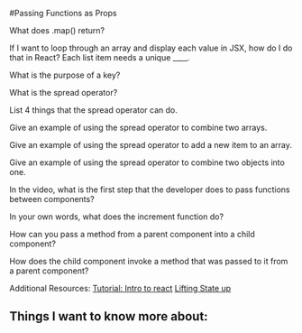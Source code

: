 #Passing Functions as Props

<!-- These notes are for reference purposes and may contain information from the following sources:
https://reactjs.org/docs/lists-and-keys.html
https://medium.com/coding-at-dawn/how-to-use-the-spread-operator-in-javascript-b9e4a8b06fab
https://www.youtube.com/watch?v=c05OL7XbwXU&ab_channel=SteveGriffith-Prof3ssorSt3v3
 -->

 What does .map() return?


If I want to loop through an array and display each value in JSX, how do I do that in React?
Each list item needs a unique ____.


What is the purpose of a key?

What is the spread operator?


List 4 things that the spread operator can do.


Give an example of using the spread operator to combine two arrays.


Give an example of using the spread operator to add a new item to an array.


Give an example of using the spread operator to combine two objects into one.

In the video, what is the first step that the developer does to pass functions between components?


In your own words, what does the increment function do?


How can you pass a method from a parent component into a child component?


How does the child component invoke a method that was passed to it from a parent component?




Additional Resources:
[Tutorial: Intro to react](https://reactjs.org/tutorial/tutorial.html)
[Lifting State up](https://reactjs.org/docs/lifting-state-up.html)

## Things I want to know more about: